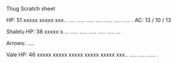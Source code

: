 Thug Scratch sheet

HP:			51				xxxxx xxxxx xxx.. ..... 
							..... ..... ..... .....
							..... ..... .
AC: 		13 / 10 / 13



Shalelu
HP:			38				xxxxx x.... ..... .....
							..... ..... ..... ...

Arrows:						..... 

Vale
HP:			46				xxxxx xxxxx xxxxx xxxxx
							xxxxx xxx.. ..... .....
							..... .

